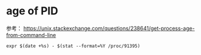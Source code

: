# age of PID
参考： https://unix.stackexchange.com/questions/238641/get-process-age-from-command-line
```shell
expr $(date +%s) - $(stat --format=%Y /proc/91395)
```

